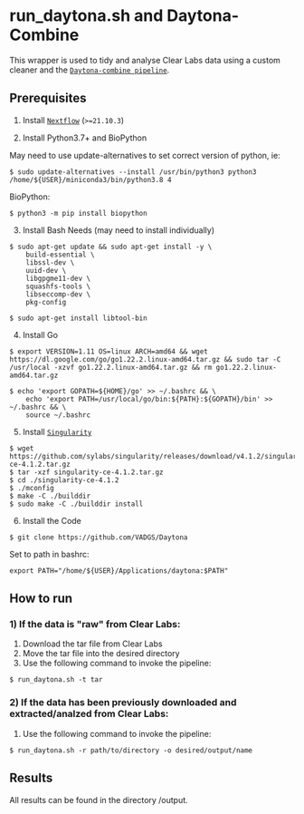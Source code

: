 # run_daytona.sh and Daytona-Combine
This wrapper is used to tidy and analyse Clear Labs data using a custom cleaner and the [`Daytona-combine pipeline`](https://github.com/BPHL-Molecular/Daytona_combine). 


## Prerequisites

1. Install [`Nextflow`](https://www.nextflow.io/docs/latest/getstarted.html#installation) (`>=21.10.3`)

2. Install Python3.7+ and BioPython

May need to use update-alternatives to set correct version of python, ie:

```
$ sudo update-alternatives --install /usr/bin/python3 python3 /home/${USER}/miniconda3/bin/python3.8 4
```

BioPython:

```
$ python3 -m pip install biopython
```

3. Install Bash Needs (may need to install individually)

```
$ sudo apt-get update && sudo apt-get install -y \
    build-essential \
    libssl-dev \
    uuid-dev \
    libgpgme11-dev \
    squashfs-tools \
    libseccomp-dev \
    pkg-config
```

```
$ sudo apt-get install libtool-bin
```

4. Install Go

```
$ export VERSION=1.11 OS=linux ARCH=amd64 && wget https://dl.google.com/go/go1.22.2.linux-amd64.tar.gz && sudo tar -C /usr/local -xzvf go1.22.2.linux-amd64.tar.gz && rm go1.22.2.linux-amd64.tar.gz
```

```
$ echo 'export GOPATH=${HOME}/go' >> ~/.bashrc && \
    echo 'export PATH=/usr/local/go/bin:${PATH}:${GOPATH}/bin' >> ~/.bashrc && \
    source ~/.bashrc
```

5. Install [`Singularity`](https://singularity-tutorial.github.io/01-installation/)

```
$ wget https://github.com/sylabs/singularity/releases/download/v4.1.2/singularity-ce-4.1.2.tar.gz
$ tar -xzf singularity-ce-4.1.2.tar.gz
$ cd ./singularity-ce-4.1.2
$ ./mconfig
$ make -C ./builddir
$ sudo make -C ./builddir install
```

6. Install the Code

```
$ git clone https://github.com/VADGS/Daytona
```

Set to path in bashrc:

```
export PATH="/home/${USER}/Applications/daytona:$PATH"
```

## How to run
### 1) If the data is "raw" from Clear Labs:
1. Download the tar file from Clear Labs
2. Move the tar file into the desired directory
3. Use the following command to invoke the pipeline:

```
$ run_daytona.sh -t tar
```

### 2) If the data has been previously downloaded and extracted/analzed from Clear Labs:
1. Use the following command to invoke the pipeline:

```
$ run_daytona.sh -r path/to/directory -o desired/output/name
```

## Results
All results can be found in the directory /output.

